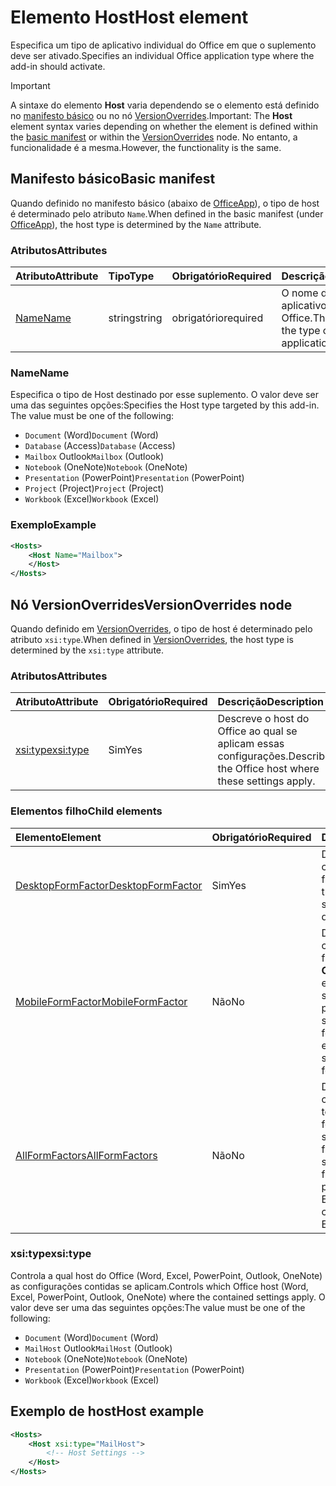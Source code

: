 # <a name="host-element"></a><span data-ttu-id="86636-101">Elemento Host</span><span class="sxs-lookup"><span data-stu-id="86636-101">Host element</span></span>

<span data-ttu-id="86636-102">Especifica um tipo de aplicativo individual do Office em que o suplemento deve ser ativado.</span><span class="sxs-lookup"><span data-stu-id="86636-102">Specifies an individual Office application type where the add-in should activate.</span></span>

> [!IMPORTANT] 
> <span data-ttu-id="86636-103">A sintaxe do elemento **Host** varia dependendo se o elemento está definido no [manifesto básico](#basic-manifest) ou no nó [VersionOverrides](#versionoverrides-node).</span><span class="sxs-lookup"><span data-stu-id="86636-103">Important: The **Host** element syntax varies depending on whether the element is defined within the [basic manifest](#basic-manifest) or within the [VersionOverrides](#versionoverrides-node) node.</span></span> <span data-ttu-id="86636-104">No entanto, a funcionalidade é a mesma.</span><span class="sxs-lookup"><span data-stu-id="86636-104">However, the functionality is the same.</span></span>  

## <a name="basic-manifest"></a><span data-ttu-id="86636-105">Manifesto básico</span><span class="sxs-lookup"><span data-stu-id="86636-105">Basic manifest</span></span>

<span data-ttu-id="86636-106">Quando definido no manifesto básico (abaixo de [OfficeApp](officeapp.md)), o tipo de host é determinado pelo atributo `Name`.</span><span class="sxs-lookup"><span data-stu-id="86636-106">When defined in the basic manifest (under [OfficeApp](officeapp.md)), the host type is determined by the `Name` attribute.</span></span>   

### <a name="attributes"></a><span data-ttu-id="86636-107">Atributos</span><span class="sxs-lookup"><span data-stu-id="86636-107">Attributes</span></span>

| <span data-ttu-id="86636-108">Atributo</span><span class="sxs-lookup"><span data-stu-id="86636-108">Attribute</span></span>     | <span data-ttu-id="86636-109">Tipo</span><span class="sxs-lookup"><span data-stu-id="86636-109">Type</span></span>   | <span data-ttu-id="86636-110">Obrigatório</span><span class="sxs-lookup"><span data-stu-id="86636-110">Required</span></span> | <span data-ttu-id="86636-111">Descrição</span><span class="sxs-lookup"><span data-stu-id="86636-111">Description</span></span>                                      |
|:--------------|:-------|:---------|:-------------------------------------------------|
| [<span data-ttu-id="86636-112">Name</span><span class="sxs-lookup"><span data-stu-id="86636-112">Name</span></span>](#name) | <span data-ttu-id="86636-113">string</span><span class="sxs-lookup"><span data-stu-id="86636-113">string</span></span> | <span data-ttu-id="86636-114">obrigatório</span><span class="sxs-lookup"><span data-stu-id="86636-114">required</span></span> | <span data-ttu-id="86636-115">O nome do tipo de aplicativo host do Office.</span><span class="sxs-lookup"><span data-stu-id="86636-115">The name of the type of Office host application.</span></span> |

### <a name="name"></a><span data-ttu-id="86636-116">Name</span><span class="sxs-lookup"><span data-stu-id="86636-116">Name</span></span>
<span data-ttu-id="86636-p102">Especifica o tipo de Host destinado por esse suplemento. O valor deve ser uma das seguintes opções:</span><span class="sxs-lookup"><span data-stu-id="86636-p102">Specifies the Host type targeted by this add-in. The value must be one of the following:</span></span>

- <span data-ttu-id="86636-119">`Document` (Word)</span><span class="sxs-lookup"><span data-stu-id="86636-119">`Document` (Word)</span></span>
- <span data-ttu-id="86636-120">`Database` (Access)</span><span class="sxs-lookup"><span data-stu-id="86636-120">`Database` (Access)</span></span>
- <span data-ttu-id="86636-121">`Mailbox` Outlook</span><span class="sxs-lookup"><span data-stu-id="86636-121">`Mailbox` (Outlook)</span></span>
- <span data-ttu-id="86636-122">`Notebook` (OneNote)</span><span class="sxs-lookup"><span data-stu-id="86636-122">`Notebook` (OneNote)</span></span>
- <span data-ttu-id="86636-123">`Presentation` (PowerPoint)</span><span class="sxs-lookup"><span data-stu-id="86636-123">`Presentation` (PowerPoint)</span></span>
- <span data-ttu-id="86636-124">`Project` (Project)</span><span class="sxs-lookup"><span data-stu-id="86636-124">`Project` (Project)</span></span>
- <span data-ttu-id="86636-125">`Workbook` (Excel)</span><span class="sxs-lookup"><span data-stu-id="86636-125">`Workbook` (Excel)</span></span>

### <a name="example"></a><span data-ttu-id="86636-126">Exemplo</span><span class="sxs-lookup"><span data-stu-id="86636-126">Example</span></span>
```xml
<Hosts>
    <Host Name="Mailbox">
    </Host>
</Hosts>
```

## <a name="versionoverrides-node"></a><span data-ttu-id="86636-127">Nó VersionOverrides</span><span class="sxs-lookup"><span data-stu-id="86636-127">VersionOverrides node</span></span>
<span data-ttu-id="86636-128">Quando definido em [VersionOverrides](versionoverrides.md), o tipo de host é determinado pelo atributo `xsi:type`.</span><span class="sxs-lookup"><span data-stu-id="86636-128">When defined in [VersionOverrides](versionoverrides.md), the host type is determined by the `xsi:type` attribute.</span></span> 

### <a name="attributes"></a><span data-ttu-id="86636-129">Atributos</span><span class="sxs-lookup"><span data-stu-id="86636-129">Attributes</span></span>

|  <span data-ttu-id="86636-130">Atributo</span><span class="sxs-lookup"><span data-stu-id="86636-130">Attribute</span></span>  |  <span data-ttu-id="86636-131">Obrigatório</span><span class="sxs-lookup"><span data-stu-id="86636-131">Required</span></span>  |  <span data-ttu-id="86636-132">Descrição</span><span class="sxs-lookup"><span data-stu-id="86636-132">Description</span></span>  |
|:-----|:-----|:-----|
|  [<span data-ttu-id="86636-133">xsi:type</span><span class="sxs-lookup"><span data-stu-id="86636-133">xsi:type</span></span>](#xsitype)  |  <span data-ttu-id="86636-134">Sim</span><span class="sxs-lookup"><span data-stu-id="86636-134">Yes</span></span>  | <span data-ttu-id="86636-135">Descreve o host do Office ao qual se aplicam essas configurações.</span><span class="sxs-lookup"><span data-stu-id="86636-135">Describes the Office host where these settings apply.</span></span>|

### <a name="child-elements"></a><span data-ttu-id="86636-136">Elementos filho</span><span class="sxs-lookup"><span data-stu-id="86636-136">Child elements</span></span>

|  <span data-ttu-id="86636-137">Elemento</span><span class="sxs-lookup"><span data-stu-id="86636-137">Element</span></span> |  <span data-ttu-id="86636-138">Obrigatório</span><span class="sxs-lookup"><span data-stu-id="86636-138">Required</span></span>  |  <span data-ttu-id="86636-139">Descrição</span><span class="sxs-lookup"><span data-stu-id="86636-139">Description</span></span>  |
|:-----|:-----|:-----|
|  [<span data-ttu-id="86636-140">DesktopFormFactor</span><span class="sxs-lookup"><span data-stu-id="86636-140">DesktopFormFactor</span></span>](desktopformfactor.md)    |  <span data-ttu-id="86636-141">Sim</span><span class="sxs-lookup"><span data-stu-id="86636-141">Yes</span></span>   |  <span data-ttu-id="86636-142">Define as configurações do fator forma da área de trabalho.</span><span class="sxs-lookup"><span data-stu-id="86636-142">Defines the settings for the desktop form factor.</span></span> |
|  [<span data-ttu-id="86636-143">MobileFormFactor</span><span class="sxs-lookup"><span data-stu-id="86636-143">MobileFormFactor</span></span>](mobileformfactor.md)    |  <span data-ttu-id="86636-144">Não</span><span class="sxs-lookup"><span data-stu-id="86636-144">No</span></span>   |  <span data-ttu-id="86636-p103">Define as configurações do fator forma móvel. **Observação:** esse elemento só tem suporte no Outlook para iOS.</span><span class="sxs-lookup"><span data-stu-id="86636-p103">Defines the settings for the mobile form factor. **Note:** this element is only supported in Outlook for iOS.</span></span> |
|  [<span data-ttu-id="86636-147">AllFormFactors</span><span class="sxs-lookup"><span data-stu-id="86636-147">AllFormFactors</span></span>](allformfactors.md)    |  <span data-ttu-id="86636-148">Não</span><span class="sxs-lookup"><span data-stu-id="86636-148">No</span></span>   |  <span data-ttu-id="86636-149">Define as configurações de todos os fatores forma.</span><span class="sxs-lookup"><span data-stu-id="86636-149">Defines the settings for all form factors.</span></span> <span data-ttu-id="86636-150">Usado somente pelas funções personalizadas no Excel.</span><span class="sxs-lookup"><span data-stu-id="86636-150">Only used by custom functions in Excel.</span></span> |

### <a name="xsitype"></a><span data-ttu-id="86636-151">xsi:type</span><span class="sxs-lookup"><span data-stu-id="86636-151">xsi:type</span></span>

<span data-ttu-id="86636-152">Controla a qual host do Office (Word, Excel, PowerPoint, Outlook, OneNote) as configurações contidas se aplicam.</span><span class="sxs-lookup"><span data-stu-id="86636-152">Controls which Office host (Word, Excel, PowerPoint, Outlook, OneNote) where the contained settings apply.</span></span> <span data-ttu-id="86636-153">O valor deve ser uma das seguintes opções:</span><span class="sxs-lookup"><span data-stu-id="86636-153">The value must be one of the following:</span></span>

- <span data-ttu-id="86636-154">`Document` (Word)</span><span class="sxs-lookup"><span data-stu-id="86636-154">`Document` (Word)</span></span>
- <span data-ttu-id="86636-155">`MailHost` Outlook</span><span class="sxs-lookup"><span data-stu-id="86636-155">`MailHost` (Outlook)</span></span>    
- <span data-ttu-id="86636-156">`Notebook` (OneNote)</span><span class="sxs-lookup"><span data-stu-id="86636-156">`Notebook` (OneNote)</span></span>
- <span data-ttu-id="86636-157">`Presentation` (PowerPoint)</span><span class="sxs-lookup"><span data-stu-id="86636-157">`Presentation` (PowerPoint)</span></span>
- <span data-ttu-id="86636-158">`Workbook` (Excel)</span><span class="sxs-lookup"><span data-stu-id="86636-158">`Workbook` (Excel)</span></span>

## <a name="host-example"></a><span data-ttu-id="86636-159">Exemplo de host</span><span class="sxs-lookup"><span data-stu-id="86636-159">Host example</span></span> 
```xml
<Hosts>
    <Host xsi:type="MailHost">
        <!-- Host Settings -->
    </Host>
</Hosts>
```
